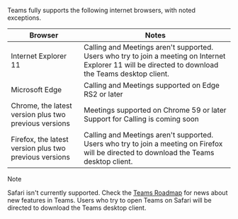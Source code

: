 Teams fully supports the following internet browsers, with noted exceptions. 

|Browser  |Notes  |
|---------|---------|
|Internet Explorer 11     |   Calling and Meetings aren't supported. Users who try to join a meeting on Internet Explorer 11 will be directed to download the Teams desktop client.      |
|Microsoft Edge    |Calling and Meetings supported on Edge RS2 or later |
|Chrome, the latest version plus two previous versions     | Meetings supported on Chrome 59 or later<br>  Support for Calling is coming soon     |
|Firefox, the latest version plus two previous versions     |   Calling and Meetings aren't supported. Users who try to join a meeting on Firefox will be directed to download the Teams desktop client.       |

> [!NOTE]
> Safari isn't currently supported. Check the [Teams Roadmap](http://aka.ms/TeamsRoadmap) for news about new features in Teams. Users who try to open Teams on Safari will be directed to download the Teams desktop client.